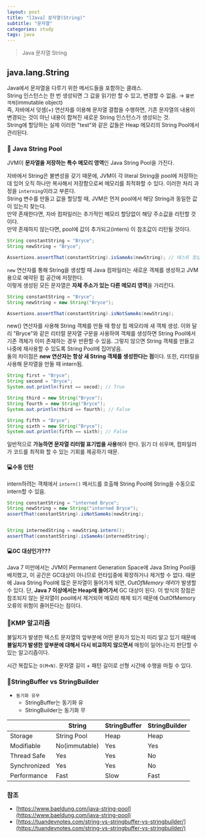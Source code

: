 ```yaml
---
layout: post
title: "[Java] 문자열(String)"
subtitle: "문자열"
categories: study
tags: java
---
```

> Java 문자열 String

## java.lang.String
Java에서 문자열을 다루기 위한 메서드들을 포함하는 클래스.  
String 인스턴스는 한 번 생성되면 그 값을 읽기만 할 수 있고, 변경할 수 없음. → `불변 객체`(immutable object)  
즉, 자바에서 덧셈(+) 연산자를 이용해 문자열 결합을 수행하면, 기존 문자열의 내용이 변경되는 것이 아닌 내용이 합쳐진 새로운 String 인스턴스가 생성되는 것.  
String에 할당하는 실제 이러한 "test"와 같은 값들은 Heap 메모리의 String Pool에서 관리된다.  


### 🚀 Java String Pool
JVM이 **문자열을 저장하는 특수 메모리 영역**인 Java String Pool을 가진다.  

자바에서 String은 불변성을 갖기 때문에, JVM이 각 literal String을 pool에 저장하는데 있어 오직 하나만 복사해서 저장함으로써 메모리를 최적화할 수 있다. 이러한 처리 과정을 `interning`이라고 부른다.  
String 변수를 만들고 값을 할당할 때, JVM은 먼저 pool에서 해당 String과 동일한 값이 있는지 찾는다.  
만약 존재한다면, 자바 컴파일러는 추가적인 메모리 할당없이 해당 주소값을 리턴할 것이다.  
만약 존재하지 않는다면, pool에 값이 추가되고(intern) 이 참조값이 리턴될 것이다.

```java
String constantString = "Bryce";
String newString = "Bryce";

Assertions.assertThat(constantString).isSameAs(newString); // 테스트 정상 통과한다.
```


`new` 연산자를 통해 String을 생성할 때 Java 컴파일러는 새로운 객체를 생성하고 JVM 용으로 예약된 힙 공간에 저장한다.  
이렇게 생성된 모든 문자열은 **자체 주소가 있는 다른 메모리 영역**을 가리킨다.  

```java
String constantString = "Bryce";
String newString = new String("Bryce");

Assertions.assertThat(constantString).isNotSameAs(newString);
```

new() 연산자를 사용해 String 객체를 만들 때 항상 힙 메모리에 새 객체 생성. 이와 달리 "Bryce"와 같은 리터럴 문자열 구문을 사용하여 객체를 생성하면 String Pool에서 기존 객체가 이미 존재하는 경우 반환할 수 있음. 그렇지 않으면 String 객체를 만들고 나중에 재사용할 수 있도록 String Pool에 집어넣음.  
둘의 차이점은 **new 연산자는 항상 새 String 객체를 생성한다는 점**이다. 또한, 리터럴을 사용해 문자열을 만들 때 intern됨.

```java
String first = "Bryce";
String second = "Bryce";
System.out.println(first == secod); // True

String third = new String("Bryce");
String fourth = new String("Bryce");
System.out.println(third == fourth); // False

String fifth = "Bryce";
String sixth = new String("Bryce");
System.out.println(fifth == sixth); // False
```

일반적으로 **가능하면 문자열 리터럴 표기법을 사용**해야 한다. 읽기 더 쉬우며, 컴파일러가 코드를 최적화 할 수 있는 기회를 제공하기 때문.


#### 💻수동 인턴
intern하려는 객체에서 `intern()` 메서드를 호출해 String Pool에 String을 수동으로 intern할 수 있음.

```java
String constantString = "interned Bryce";
String newString = new String("interned Bryce");
assertThat(constantString).isNotSameAs(newString);


String internedString = newString.intern();
assertThat(constantString).isSameAs(internedString);
```


#### 💻GC 대상인가???
Java 7 미만에서는 JVM이 Permanent Generation Space에 Java String Pool을 배치했고, 이 공간은 GC대상이 아니므로 런타임중에 확장하거나 제거할 수 없다. 때문에 Java String Pool에 많은 문자열이 들어가게 되면, *OutOfMemory 에러*가 발생할 수 있다. 단, **Java 7 이상에서는 Heap에 들어가서** GC 대상이 된다. 이 방식의 장점은 참조되지 않는 문자열이 pool에서 제거되어 메모리 해제 되기 때문에 OutOfMemory 오류의 위험이 줄어든다는 점이다.


### 🚀KMP 알고리즘
불일치가 발생한 텍스트 문자열의 앞부분에 어떤 문자가 있는지 미리 알고 있기 때문에 **불일치가 발생한 앞부분에 대해서 다시 비교하지 않으면서** 매칭이 일어나는지 판단할 수 있는 알고리즘이다.  

시간 복잡도는 `O(M+N)`. 문자열 길이 + 패턴 길이로 선형 시간에 수행을 마칠 수 있다.


### 🚀StringBuffer vs StringBuilder
- `동기화 유무`
    - StringBuffer는 동기화 유
    - StringBuilder는 동기화 무

||String|StringBuffer|StringBuilder|
|--|--|--|--|
|Storage|String Pool|Heap|Heap|
|Modifiable|No(immutable)|Yes|Yes|
|Thread Safe|Yes|Yes|No|
|Synchronized|Yes|Yes|No|
|Performance|Fast|Slow|Fast|



### 참조
- [https://www.baeldung.com/java-string-pool](https://www.baeldung.com/java-string-pool)
- [https://tuandevnotes.com/string-vs-stringbuffer-vs-stringbuilder/](https://tuandevnotes.com/string-vs-stringbuffer-vs-stringbuilder/)